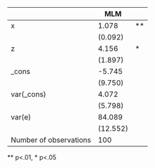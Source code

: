 |                        | MLM      |    |
|------------------------|----------|----|
| x                      | 1.078    | ** |
|                        | (0.092)  |    |
| z                      | 4.156    | *  |
|                        | (1.897)  |    |
| _cons                  | -5.745   |    |
|                        | (9.750)  |    |
| var(_cons)             | 4.072    |    |
|                        | (5.798)  |    |
| var(e)                 | 84.089   |    |
|                        | (12.552) |    |
| Number of observations | 100      |    |
** p<.01, * p<.05
